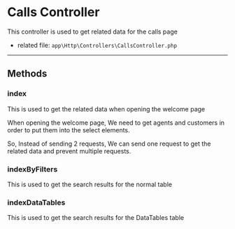 
# Calls Controller

This controller is used to get related data for the calls page

- related file: `app\Http\Controllers\CallsController.php`

---

## Methods

### index

This is used to get the related data when opening the welcome page

When opening the welcome page, We need to get agents and customers in order to put them into the select elements.

So, Instead of sending 2 requests, We can send one request to get the related data and prevent multiple requests.

### indexByFilters

This is used to get the search results for the normal table

### indexDataTables

This is used to get the search results for the DataTables table